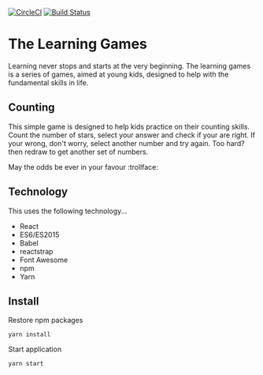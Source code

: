 [![CircleCI](https://circleci.com/gh/bidwall/the-learning-games.svg?style=shield)](https://circleci.com/gh/bidwall/the-learning-games)
[![Build Status](https://travis-ci.org/bidwall/the-learning-games.svg?branch=travisci)](https://travis-ci.org/bidwall/the-learning-games)

# The Learning Games
Learning never stops and starts at the very beginning. The learning games is a series of games, aimed at young kids, designed to help with the fundamental skills in life.

## Counting
This simple game is designed to help kids practice on their counting skills. Count the number of stars, select your answer and check if your are right. If your wrong, don't worry, select another number and try again. Too hard? then redraw to get another set of numbers.

May the odds be ever in your favour :trollface:

## Technology
This uses the following technology...
- React
- ES6/ES2015
- Babel
- reactstrap
- Font Awesome
- npm
- Yarn

## Install
Restore npm packages

`yarn install`

Start application

`yarn start`
